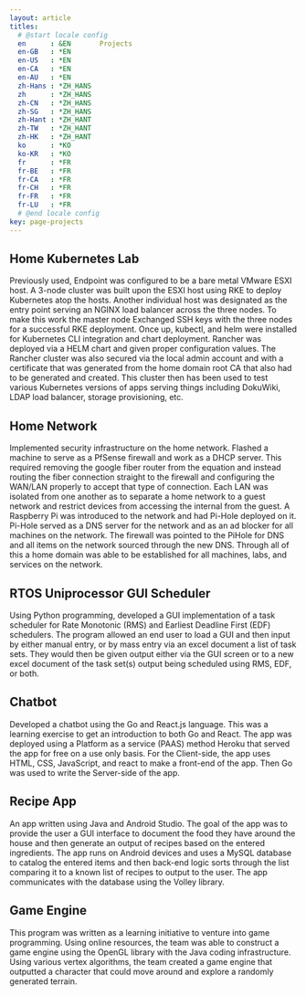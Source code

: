 ```yaml
---
layout: article
titles:
  # @start locale config
  en      : &EN       Projects
  en-GB   : *EN
  en-US   : *EN
  en-CA   : *EN
  en-AU   : *EN
  zh-Hans : *ZH_HANS
  zh      : *ZH_HANS
  zh-CN   : *ZH_HANS
  zh-SG   : *ZH_HANS
  zh-Hant : *ZH_HANT
  zh-TW   : *ZH_HANT
  zh-HK   : *ZH_HANT
  ko      : *KO
  ko-KR   : *KO
  fr      : *FR
  fr-BE   : *FR
  fr-CA   : *FR
  fr-CH   : *FR
  fr-FR   : *FR
  fr-LU   : *FR
  # @end locale config
key: page-projects
---
```

## Home Kubernetes Lab
Previously used, Endpoint was configured to be a bare metal VMware ESXI host. A 3-node cluster was built upon the ESXI host using RKE to deploy Kubernetes atop the hosts.  Another individual host was designated as the entry point serving an NGINX load balancer  across the three nodes. To make this work the master node Exchanged SSH keys with the  three nodes for a successful RKE deployment. Once up, kubectl, and helm were installed  for Kubernetes CLI integration and chart deployment. Rancher was deployed via a HELM  chart and given proper configuration values. The Rancher cluster was also secured via the  local admin account and with a certificate that was generated from the home domain root  CA that also had to be generated and created. This cluster then has been used to test  various Kubernetes versions of apps serving things including DokuWiki, LDAP load  balancer, storage provisioning, etc.  

## Home Network
Implemented security infrastructure on the home network. Flashed a machine to serve as a PfSense firewall and work as a DHCP server. This required removing the google fiber  router from the equation and instead routing the fiber connection straight to the firewall  and configuring the WAN/LAN properly to accept that type of connection. Each LAN was  isolated from one another as to separate a home network to a guest network and restrict  devices from accessing the internal from the guest. A Raspberry Pi was introduced to the  network and had Pi-Hole deployed on it. Pi-Hole served as a DNS server for the network  and as an ad blocker for all machines on the network. The firewall was pointed to the  PiHole for DNS and all items on the network sourced through the new DNS. Through all of this a home domain was able to be established for all machines, labs, and services on  the network.  

## RTOS Uniprocessor GUI Scheduler 
Using Python programming, developed a GUI implementation of a task scheduler for Rate Monotonic (RMS) and Earliest Deadline First (EDF) schedulers. The program allowed an end user to load a GUI and then input by either manual entry, or by mass entry via an excel document a list of task sets. They would then be given output either via the GUI screen or to a new excel document of the task set(s) output being scheduled using RMS, EDF, or both.  

## Chatbot
Developed a chatbot using the Go and React.js language. This was a learning exercise to  get an introduction to both Go and React. The app was deployed using a Platform as a  service (PAAS) method Heroku that served the app for free on a use only basis. For the  Client-side, the app uses HTML, CSS, JavaScript, and react to make a front-end of the app.  Then Go was used to write the Server-side of the app.  

## Recipe App
An app written using Java and Android Studio. The goal of the app was to provide the user a GUI interface to document the food they have around the house and then generate an output of recipes based on the entered ingredients. The app runs on Android devices and uses a MySQL database to catalog the entered items and then back-end logic sorts through the list comparing it to a known list of recipes to output to the user. The app communicates with the database using the Volley library.  

## Game Engine
This program was written as a learning initiative to venture into game programming. Using online resources, the team was able to construct a game engine using the OpenGL library with the Java coding infrastructure. Using various vertex algorithms, the team created a game engine that outputted a character that could move around and explore a randomly generated terrain. 